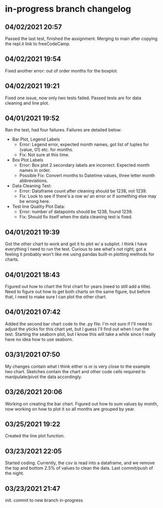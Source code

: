 # in-progress branch changelog

## 04/02/2021 20:57
Passed the last test, finished the assignment. Merging to main after copying the repl.it link to freeCodeCamp.

## 04/02/2021 19:54
Fixed another error: out of order months for the boxplot.

## 04/02/2021 19:21
Fixed one issue, now only two tests failed. Passed tests are for data cleaning and line plot.

## 04/01/2021 19:52
Ran the test, had four failures. Failures are detailed below:

- Bar Plot, Legend Labels
    - Error: Legend error, expected month names, got list of tuples for (value, 01) etc. for months. 
    - Fix: Not sure at this time.
- Box Plot Labels
    - Error: Box plot 2 secondary labels are incorrect. Expected month names in order.
    - Possible Fix: Convert months to Datetime values, three letter month abbreviations.
- Data Cleaning Test:
    - Error: Dataframe count after cleaning should be 1238, not 1239.
    - Fix: Look to see if there's a row w/ an error or if something else may be wrong here.
- Test line Quality Plot Data:
    - Error: number of datapoints should be 1238, found 1239.
    - Fix: Should fix itself when the data cleaning test is fixed.

## 04/01/2021 19:39
Got the other chart to work and got it to plot w/ a subplot. I think I have everything I need to run the test. Curious to see what's not right; got a feeling it probably won't like me using pandas built-in plotting methods for charts.

## 04/01/2021 18:43
Figured out how to chart the first chart for years (need to still add a title). Need to figure out how to get both charts on the same figure, but before that, I need to make sure I can plot the other chart.

## 04/01/2021 07:42
Added the second bar chart code to the .py file. I'm not sure if I'll need to adjust the yticks for this chart yet, but I guess I'll find out when I run the test. Starting the seaborn plot, but I know this will take a while since I really have no idea how to use seaborn.

## 03/31/2021 07:50
My changes contain what I think either is or is very close to the example two chart. Sketches contain the chart and other code cells required to manipulate/pivot the data accordingly.

## 03/26/2021 20:06
Working on creating the bar chart. Figured out how to sum values by month, now working on how to plot it so all months are grouped by year. 

## 03/25/2021 19:22
Created the line plot function.

## 03/23/2021 22:05
Started coding. Currently, the csv is read into a dataframe, and we remove the top and bottom 2.5% of values to clean the data. Last commit/push of the night.

## 03/23/2021 21:47
init. commit to new branch in-progress
